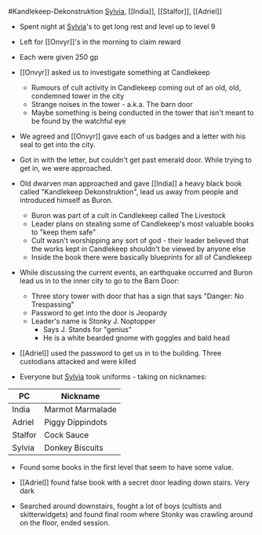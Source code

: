 #Kandlekeep-Dekonstruktion
[Sylvia](PCs/Past/Sylvia.md), [[India]], [[Stalfor]], [[Adriel]]

- Spent night at [Sylvia](PCs/Past/Sylvia.md)'s to get long rest and level up to level 9
- Left for [[Onvyr]]'s in the morning to claim reward
- Each were given 250 gp

- [[Onvyr]] asked us to investigate something at Candlekeep
	- Rumours of cult activity in Candlekeep coming out of an old, old, condemned tower in the city
	- Strange noises in the tower - a.k.a. The barn door
	- Maybe something is being conducted in the tower that isn't meant to be found by the watchful eye
- We agreed and [[Onvyr]] gave each of us badges and a letter with his seal to get into the city.
- Got in with the letter, but couldn't get past emerald door. While trying to get in, we were approached.

- Old dwarven man approached and gave [[India]] a heavy black book called "Kandlekeep Dekonstruktion", lead us away from people and introduced himself as Buron.
	- Buron was part of a cult in Candlekeep called The Livestock
	- Leader plans on stealing some of Candlekeep's most valuable books to "keep them safe"
	- Cult wasn't worshipping any sort of god - their leader believed that the works kept in Candlekeep shouldn't be viewed by anyone else
	- Inside the book there were basically blueprints for all of Candlekeep

- While discussing the current events, an earthquake occurred and Buron lead us in to the inner city to go to the Barn Door:
	- Three story tower with door that has a sign that says "Danger: No Trespassing"
	- Password to get into the door is Jeopardy
	- Leader's name is Stonky J. Noptopper
		- Says J. Stands for "genius"
		- He is a white bearded gnome with goggles and bald head

- [[Adriel]] used the password to get us in to the building. Three custodians attacked and were killed
- Everyone but [Sylvia](PCs/Past/Sylvia.md) took uniforms - taking on nicknames:

|PC|Nickname|
|----|----|
|India|Marmot Marmalade|
|Adriel|Piggy Dippindots|
|Stalfor|Cock Sauce|
|Sylvia|Donkey Biscuits|

- Found some books in the first level that seem to have some value.
- [[Adriel]] found false book with a secret door leading down stairs. Very dark

- Searched around downstairs, fought a lot of boys (cultists and skitterwidgets) and found final room where Stonky was crawling around on the floor, ended session.